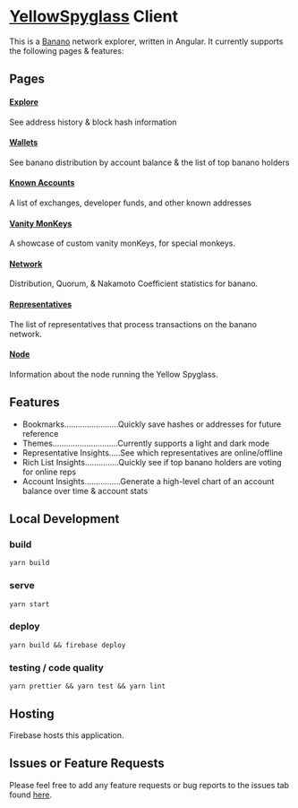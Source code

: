 # [YellowSpyglass](https://www.yellowspyglass.com/) Client

This is a [Banano](https://banano.cc/) network explorer, written in Angular.  It currently supports the following pages & features:

## Pages

#### [Explore](https://www.yellowspyglass.com/) 
See address history & block hash information

#### [Wallets](https://www.yellowspyglass.com/wallets)
See banano distribution by account balance & the list of top banano holders

#### [Known Accounts](https://www.yellowspyglass.com/known-accounts)
A list of exchanges, developer funds, and other known addresses

#### [Vanity MonKeys](https://www.yellowspyglass.com/vanity)
A showcase of custom vanity monKeys, for special monkeys. 

#### [Network](https://www.yellowspyglass.com/network)
Distribution, Quorum, & Nakamoto Coefficient statistics for banano.

#### [Representatives](https://www.yellowspyglass.com/representatives)
The list of representatives that process transactions on the banano network.

#### [Node](https://www.yellowspyglass.com/monitor)
Information about the node running the Yellow Spyglass.
    
## Features
- Bookmarks........................Quickly save hashes or addresses for future reference
- Themes.............................Currently supports a light and dark mode
- Representative Insights.....See which representatives are online/offline
- Rich List Insights...............Quickly see if top banano holders are voting for online reps
- Account Insights................Generate a high-level chart of an account balance over time & account stats
    


## Local Development

### build
`yarn build`

### serve
`yarn start`

### deploy
`yarn build && firebase deploy`

### testing / code quality
`yarn prettier && yarn test && yarn lint`

## Hosting

Firebase hosts this application.


## Issues or Feature Requests

Please feel free to add any feature requests or bug reports to the issues tab found [here](https://github.com/dev-ptera/yellow-spyglass-client/issues).
